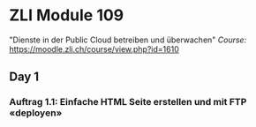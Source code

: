 # ZLI Module 109
"Dienste in der Public Cloud betreiben und überwachen"
*Course:* <https://moodle.zli.ch/course/view.php?id=1610>
## Day 1

### Auftrag 1.1: Einfache HTML Seite erstellen und mit FTP «deployen»